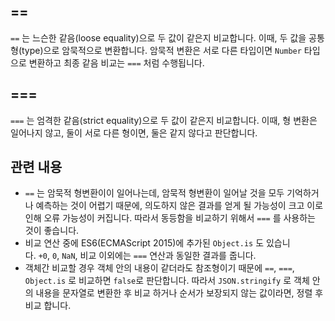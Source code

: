 ## ==

`==` 는 느슨한 같음(loose equality)으로 두 값이 같은지 비교합니다. 이때, 두 값을 공통 형(type)으로 암묵적으로 변환합니다. 암묵적 변환은 서로 다른 타입이면 `Number` 타입으로 변환하고 최종 같음 비교는 `===` 처럼 수행됩니다.

## ===

`===` 는 엄격한 같음(strict equality)으로 두 값이 같은지 비교합니다. 이때, 형 변환은 일어나지 않고, 둘이 서로 다른 형이면, 둘은 같지 않다고 판단합니다.

## 관련 내용

- `==` 는 암묵적 형변환이이 일어나는데, 암묵적 형변환이 일어날 것을 모두 기억하거나 예측하는 것이 어렵기 때문에, 의도하지 않은 결과를 얻게 될 가능성이 크고 이로 인해 오류 가능성이 커집니다. 따라서 동등함을 비교하기 위해서 `===` 를 사용하는 것이 좋습니다.
- 비교 연산 중에 ES6(ECMAScript 2015)에 추가된 `Object.is` 도 있습니다. `+0`, `0`, `NaN`, 비교 이외에는 `===` 연산과 동일한 결과를 줍니다.
- 객체간 비교할 경우 객체 안의 내용이 같더라도 참조형이기 때문에 `==`, `===`, `Object.is` 로 비교하면 `false`로 판단합니다. 따라서 `JSON.stringify` 로 객체 안의 내용을 문자열로 변환한 후 비교 하거나 순서가 보장되지 않는 값이라면, 정렬 후 비교 합니다.